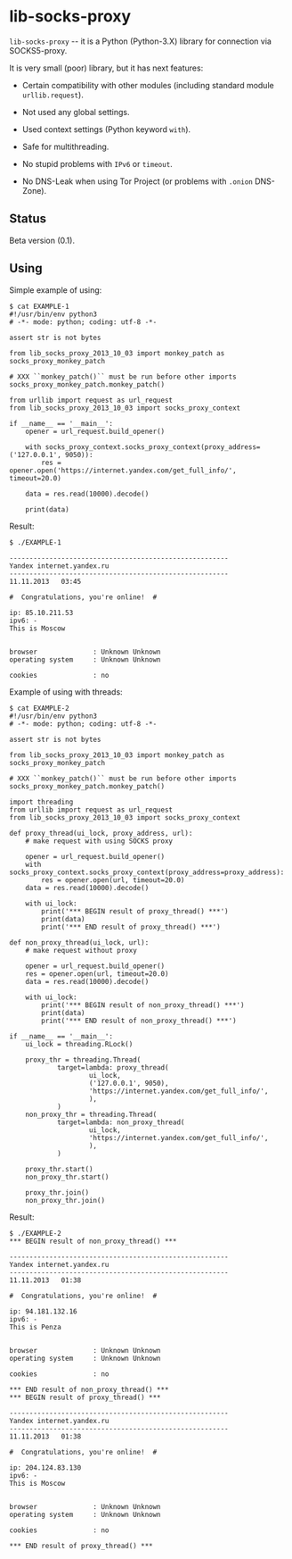 lib-socks-proxy
===============

`lib-socks-proxy` -- it is a Python (Python-3.X) library for connection via SOCKS5-proxy.

It is very small (poor) library, but it has next features:

*   Certain сompatibility with other modules (including standard module ``urllib.request``).

*   Not used any global settings.

*   Used context settings (Python keyword ``with``).

*   Safe for multithreading.

*   No stupid problems with ``IPv6`` or ``timeout``.

*   No DNS-Leak when using Tor Project (or problems with ``.onion`` DNS-Zone).

Status
------

Beta version (0.1).

Using
-----

Simple example of using:

    $ cat EXAMPLE-1
    #!/usr/bin/env python3
    # -*- mode: python; coding: utf-8 -*-
    
    assert str is not bytes
    
    from lib_socks_proxy_2013_10_03 import monkey_patch as socks_proxy_monkey_patch
    
    # XXX ``monkey_patch()`` must be run before other imports
    socks_proxy_monkey_patch.monkey_patch()
    
    from urllib import request as url_request
    from lib_socks_proxy_2013_10_03 import socks_proxy_context
    
    if __name__ == '__main__':
        opener = url_request.build_opener()
        
        with socks_proxy_context.socks_proxy_context(proxy_address=('127.0.0.1', 9050)):
            res = opener.open('https://internet.yandex.com/get_full_info/', timeout=20.0)
        
        data = res.read(10000).decode()
        
        print(data)

Result:

    $ ./EXAMPLE-1

    -------------------------------------------------------
    Yandex internet.yandex.ru
    -------------------------------------------------------
    11.11.2013   03:45

    #  Congratulations, you're online!  #

    ip: 85.10.211.53
    ipv6: -
    This is Moscow


    browser              : Unknown Unknown 
    operating system     : Unknown Unknown 

    cookies              : no

Example of using with threads:

    $ cat EXAMPLE-2
    #!/usr/bin/env python3
    # -*- mode: python; coding: utf-8 -*-
    
    assert str is not bytes
    
    from lib_socks_proxy_2013_10_03 import monkey_patch as socks_proxy_monkey_patch
    
    # XXX ``monkey_patch()`` must be run before other imports
    socks_proxy_monkey_patch.monkey_patch()
    
    import threading
    from urllib import request as url_request
    from lib_socks_proxy_2013_10_03 import socks_proxy_context
    
    def proxy_thread(ui_lock, proxy_address, url):
        # make request with using SOCKS proxy
        
        opener = url_request.build_opener()
        with socks_proxy_context.socks_proxy_context(proxy_address=proxy_address):
            res = opener.open(url, timeout=20.0)
        data = res.read(10000).decode()
        
        with ui_lock:
            print('*** BEGIN result of proxy_thread() ***')
            print(data)
            print('*** END result of proxy_thread() ***')
    
    def non_proxy_thread(ui_lock, url):
        # make request without proxy
        
        opener = url_request.build_opener()
        res = opener.open(url, timeout=20.0)
        data = res.read(10000).decode()
        
        with ui_lock:
            print('*** BEGIN result of non_proxy_thread() ***')
            print(data)
            print('*** END result of non_proxy_thread() ***')
    
    if __name__ == '__main__':
        ui_lock = threading.RLock()
        
        proxy_thr = threading.Thread(
                target=lambda: proxy_thread(
                        ui_lock,
                        ('127.0.0.1', 9050),
                        'https://internet.yandex.com/get_full_info/',
                        ),
                )
        non_proxy_thr = threading.Thread(
                target=lambda: non_proxy_thread(
                        ui_lock,
                        'https://internet.yandex.com/get_full_info/',
                        ),
                )
        
        proxy_thr.start()
        non_proxy_thr.start()
        
        proxy_thr.join()
        non_proxy_thr.join()

Result:

    $ ./EXAMPLE-2
    *** BEGIN result of non_proxy_thread() ***

    -------------------------------------------------------
    Yandex internet.yandex.ru
    -------------------------------------------------------
    11.11.2013   01:38

    #  Congratulations, you're online!  #

    ip: 94.181.132.16
    ipv6: -
    This is Penza


    browser              : Unknown Unknown 
    operating system     : Unknown Unknown 

    cookies              : no

    *** END result of non_proxy_thread() ***
    *** BEGIN result of proxy_thread() ***

    -------------------------------------------------------
    Yandex internet.yandex.ru
    -------------------------------------------------------
    11.11.2013   01:38

    #  Congratulations, you're online!  #

    ip: 204.124.83.130
    ipv6: -
    This is Moscow


    browser              : Unknown Unknown 
    operating system     : Unknown Unknown 

    cookies              : no

    *** END result of proxy_thread() ***
